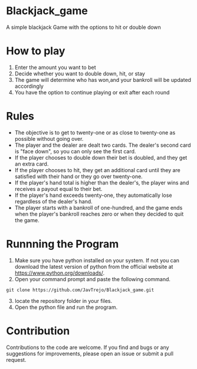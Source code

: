 # Blackjack_game
A simple blackjack Game with the options to hit or double down
# How to play
1. Enter the amount you want to bet
2. Decide whether you want to double down, hit, or stay
3. The game will determine who has won,and your bankroll will be updated accordingly
4. You have the option to continue playing or exit after each round
# Rules
- The objective is to get to twenty-one or as close to twenty-one as possible without going over.
- The player and the dealer are dealt two cards. The dealer's second card is "face down", so you can only see the first card.
- If the player chooses to double down their bet is doubled, and they get an extra card.
- If the player chooses to hit, they get an additional card until they are satisfied with their hand or they go over twenty-one.
- If the player's hand total is higher than the dealer's, the player wins and receives a payout equal to their bet.
- If the player's hand exceeds twenty-one, they automatically lose regardless of the dealer's hand.
- The player starts with a bankroll of one-hundred, and the game ends when the player's bankroll reaches zero or when they decided to quit the game.
# Runnning the Program
1. Make sure you have python installed on your system. If not you can download the latest version of python from the official website at https://www.python.org/downloads/.
2. Open your command prompt and paste the following command.
```
git clone https://github.com/JavTrejo/Blackjack_game.git
```
3. locate the repository folder in your files.
4. Open the python file and run the program.

# Contribution
Contributions to the code are welcome. If you find and bugs or any suggestions for improvements, please open an issue or submit a pull request.
